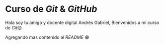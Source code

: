 # Curso de _Git_ & _GitHub_

Hola soy tu amigo y docente digital Andrés Gabriel, Bienvenidos a mi curso de *Git*😊

Agregando mas contenido al _README_ 😁
